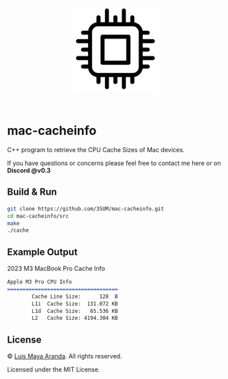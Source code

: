 <br>

<p align="center">
<a href="https://github.com/3SUM"><img width="200" src="logo/cache.png" alt="cache logo"></a>
</p>

<br>

# mac-cacheinfo

C++ program to retrieve the CPU Cache Sizes of Mac devices.

If you have questions or concerns please feel free to contact me here or on **Discord @v0.3**

## Build & Run

```bash
git clone https://github.com/3SUM/mac-cacheinfo.git
cd mac-cacheinfo/src
make
./cache
```

## Example Output

2023 M3 MacBook Pro Cache Info

```md
Apple M3 Pro CPU Info
====================================
        Cache Line Size:      128  B
        L1i  Cache Size:  131.072 KB
        L1d  Cache Size:   65.536 KB
        L2   Cache Size: 4194.304 KB
```

## License

&copy; [Luis Maya Aranda](https://github.com/3SUM). All rights reserved.

Licensed under the MIT License.
